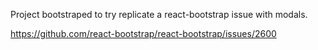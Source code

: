 Project bootstraped to try replicate a react-bootstrap issue with modals.

https://github.com/react-bootstrap/react-bootstrap/issues/2600
